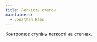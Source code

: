 ```yaml
---
title: Легкість стегон
maintainers:
  - Jonathan Haas
---
```


Контролює ступінь легкості на стегнах.
